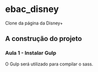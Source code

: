 # ebac_disney
Clone da página da Disney+

## A construção do projeto
### Aula 1 - Instalar Gulp
O Gulp será utilizado para compilar o sass.